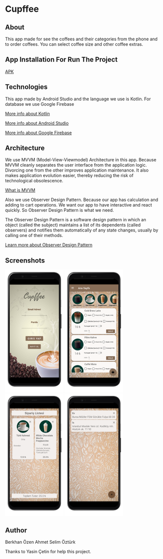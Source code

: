 # Cupffee

## About

This app made for see the coffees and their categories from the phone and to order coffees.
You can select coffee size and other coffee extras.

## App Installation For Run The Project

<a href="https://drive.google.com/file/d/1wmmZ91s6t94WYZFBOGtKo9lNc3lnpwm-/view?usp=sharing"> APK </a>

## Technologies

This app made by Android Studio and the language we use is Kotlin. For database we use Google Firebase

<a href="https://kotlinlang.org/"> More info about Kotlin </a>

<a href="https://developer.android.com/studio"> More info about Android Studio </a>

<a href="https://firebase.google.com/"> More info about Google Firebase </a>

## Architecture

We use MVVM (Model-View-Viewmodel) Architecture in this app. Because MVVM cleanly separates the user interface from the application logic. Divorcing one from the other improves application maintenance. It also makes application evolution easier, thereby reducing the risk of technological obsolescence.

<a href="https://en.wikipedia.org/wiki/Model%E2%80%93view%E2%80%93viewmodel"> What is MVVM </a>

Also we use Observer Design Pattern. Because our app has calculation and adding to cart operations. We want our app to have interactive and react quickly. So Observer Design Pattern is what we need.

The Observer Design Pattern is a software design pattern in which an object (called the subject) maintains a list of its dependents (called observers) and notifies them automatically of any state changes, usually by calling one of their methods.

<a href="https://en.wikipedia.org/wiki/Observer_pattern"> Learn more about Observer Design Pattern </a>

## Screenshots

<img src="img/login.png" width="190" height="400">   <img src="img/menu.png" width="190" height="400">   <img src="img/cart.png" width="190" height="400">   <img src="img/address.png" width="190" height="400">

## Author

Berkhan Özen
Ahmet Selim Öztürk

Thanks to Yasin Çetin for help this project.
